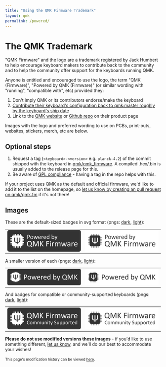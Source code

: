 ```yaml
---
title: "Using the QMK Firmware Trademark"
layout: qmk
permalink: /powered/
---
```

# The QMK Trademark

"QMK Firmware" and the logo are a trademark registered by Jack Humbert to help encourage keyboard makers to contribute back to the community and to help the community offer support for the keyboards running QMK. 

Anyone is entitled and encouraged to use the logo, the term "QMK (Firmware)", "Powered by QMK (Firmware)" (or similar wording with "running", "compatible with", etc) provided they:

1. Don't imply QMK or its contributors endorse/make the keyboard
2. [Contribute their keyboard's configuration back to qmk:master roughly by the keyboard's ship date](https://github.com/qmk/qmk_firmware/pulls/)
3. Link to the [QMK website](https://qmk.fm) or [Github repo](https://github.com/qmk/qmk_firmware) on their product page

Images with the logo and preferred wording to use on PCBs, print-outs, websites, stickers, merch, etc are below.

## Optional steps

1. Request a tag (`<keyboard>-<version>` e.g. `planck-4.2`) of the commit shipped with the keyboard in [qmk/qmk_firmware](https://github.com/qmk/qmk_firmware). A compiled .hex/.bin is usually added to the release page for this.
2. Be aware of [GPL compliance](https://fsfe.org/activities/ftf/useful-tips-for-vendors.en.html) - having a tag in the repo helps with this.

If your project uses QMK as the default and official firmware, we'd like to add it to the list on the homepage, so [let us know by creating an pull request on qmk/qmk.fm](https://github.com/qmk/qmk.fm/pulls/) if it's not there!

## Images

These are the default-sized badges in svg format (pngs: [dark](/assets/images/badge-dark.png), [light](/assets/images/badge-light.png)):

<style>
td {
    border: 0;
}
</style>

<table>
    <tr>
        <td><a href="/assets/images/badge-dark.svg"><img src="/assets/images/badge-dark.svg" alt="QMK Badge Dark" /></a></td>
        <td><a href="/assets/images/badge-light.svg"><img src="/assets/images/badge-light.svg" alt="QMK Badge Light" /></a></td>
    </tr>
</table>

A smaller version of each (pngs: [dark](/assets/images/badge-small-dark.png), [light](/assets/images/badge-small-light.png)):

<table>
    <tr>
        <td><a href="/assets/images/badge-small-dark.svg"><img src="/assets/images/badge-small-dark.svg" alt="QMK Badge Small Dark" /></a></td>
        <td><a href="/assets/images/badge-small-light.svg"><img src="/assets/images/badge-small-light.svg" alt="QMK Badge Small Light" /></a></td>
    </tr>
</table>

And badges for compatible or community-supported keyboards (pngs: [dark](/assets/images/badge-community-dark.png), [light](/assets/images/badge-community-light.png)):

<table>
    <tr>
        <td><a href="/assets/images/badge-community-dark.svg"><img src="/assets/images/badge-community-dark.svg" alt="QMK Community Badge Dark" /></a></td>
        <td><a href="/assets/images/badge-community-light.svg"><img src="/assets/images/badge-community-light.svg" alt="QMK Community Badge Light" /></a></td>
    </tr>
</table>

**Please do not use modified versions these images** - if you'd like to use something different, [let us know](https://github.com/qmk/qmk.fm/issues), and we'll do our best to accommodate your wishes!

<small>This page's modification history can be viewed [here](https://github.com/qmk/qmk.fm/commits/gh-pages/_pages/powered.md).</small>
